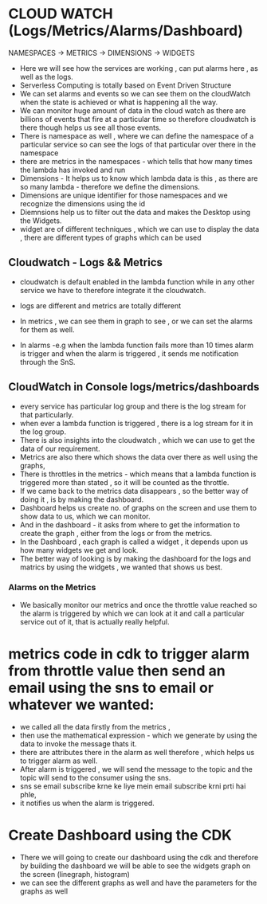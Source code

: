 # CLOUD WATCH (Logs/Metrics/Alarms/Dashboard)

NAMESPACES -> METRICS -> DIMENSIONS -> WIDGETS

- Here we will see how the services are working , can put alarms here , as well as the logs.
- Serverless Computing is totally based on Event Driven Structure
- We can set alarms and events so we can see them on the cloudWatch when the state is achieved or what is happening all the way.
- We can monitor huge amount of data in the cloud watch as there are billions of events that fire at a particular time so therefore cloudwatch is there though helps us see all those events.
- There is namespace as well , where we can define the namespace of a particular service so can see the logs of that particular over there in the namespace
- there are metrics in the namespaces - which tells that how many times the lambda has invoked and run
- Dimensions - It helps us to know which lambda data is this , as there are so many lambda - therefore we define the dimensions.
- Dimensions are unique identifier for those namespaces and we recognize the dimensions using the id
- Diemnsions help us to filter out the data and makes the Desktop using the Widgets.
- widget are of different techniques , which we can use to display the data , there are different types of graphs which can be used

## Cloudwatch - Logs && Metrics

- cloudwatch is default enabled in the lambda function while in any other service we have to therefore integrate it the cloudwatch.
- logs are different and metrics are totally different

- In metrics , we can see them in graph to see , or we can set the alarms for them as well.

- In alarms -e.g when the lambda function fails more than 10 times alarm is trigger and when the alarm is triggered , it sends me notification through the SnS.

## CloudWatch in Console logs/metrics/dashboards

- every service has particular log group and there is the log stream for that particularly.
- when ever a lambda function is triggered , there is a log stream for it in the log group.
- There is also insights into the cloudwatch , which we can use to get the data of our requirement.
- Metrics are also there which shows the data over there as well using the graphs,
- There is throttles in the metrics - which means that a lambda function is triggered more than stated , so it will be counted as the throttle.
- If we came back to the metrics data disappears , so the better way of doing it , is by making the dashboard.
- Dashboard helps us create no. of graphs on the screen and use them to show data to us, which we can monitor.
- And in the dashboard - it asks from where to get the information to create the graph , either from the logs or from the metrics.
- In the Dashboard , each graph is called a widget , it depends upon us how many widgets we get and look.
- The better way of looking is by making the dashboard for the logs and matrics by using the widgets , we wanted that shows us best.

### Alarms on the Metrics

- We basically monitor our metrics and once the throttle value reached so the alarm is triggered by which we can look at it and call a particular service out of it, that is actually really helpful.

# metrics code in cdk to trigger alarm from throttle value then send an email using the sns to email or whatever we wanted:

- we called all the data firstly from the metrics ,
- then use the mathematical expression - which we generate by using the data to invoke the message thats it.
- there are attributes there in the alarm as well therefore , which helps us to trigger alarm as well.
- After alarm is triggered , we will send the message to the topic and the topic will send to the consumer using the sns.
- sns se email subscribe krne ke liye mein email subscribe krni prti hai phle,
- it notifies us when the alarm is triggered.

# Create Dashboard using the CDK

- There we will going to create our dashboard using the cdk and therefore by building the dashboard we will be able to see the widgets graph on the screen (linegraph, histogram)
- we can see the different graphs as well and have the parameters for the graphs as well

